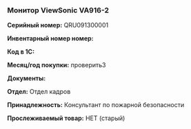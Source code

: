 ### Монитор ViewSonic VA916-2 </br>

**Серийный номер:** QRU091300001 </br>

**Инвентарный номер номер:** </br>

**Код в 1С:** </br>

**Месяц/год покупки:** проверить3 </br>

**Документы:** </br>

**Отдел:** Отдел кадров </br>

**Принадлежность:** Консультант по пожарной безопасности </br>

**Прослеживаемый товар:** НЕТ (старый)
